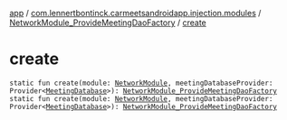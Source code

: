 [app](../../index.md) / [com.lennertbontinck.carmeetsandroidapp.injection.modules](../index.md) / [NetworkModule_ProvideMeetingDaoFactory](index.md) / [create](./create.md)

# create

`static fun create(module: `[`NetworkModule`](../-network-module/index.md)`, meetingDatabaseProvider: Provider<`[`MeetingDatabase`](../../com.lennertbontinck.carmeetsandroidapp.roomdatabase/-meeting-database/index.md)`>): `[`NetworkModule_ProvideMeetingDaoFactory`](index.md)
`static fun create(module: `[`NetworkModule`](../-network-module/index.md)`, meetingDatabaseProvider: Provider<`[`MeetingDatabase`](../../com.lennertbontinck.carmeetsandroidapp.roomdatabase/-meeting-database/index.md)`>): `[`NetworkModule_ProvideMeetingDaoFactory`](index.md)